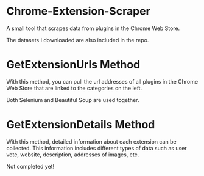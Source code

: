 # Chrome-Extension-Scraper
A small tool that scrapes data from plugins in the Chrome Web Store. 

The datasets I downloaded are also included in the repo.


# GetExtensionUrls Method
With this method, you can pull the url addresses of all plugins in the Chrome Web Store that are linked to the categories on the left.

Both Selenium and Beautiful Soup are used together.


# GetExtensionDetails Method
With this method, detailed information about each extension can be collected. This information includes different types of data such as user vote, website, description, addresses of images, etc.

Not completed yet!
